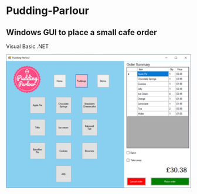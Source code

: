 # Pudding-Parlour
## Windows GUI to place a small cafe order
Visual Basic .NET

![Alt-Text](Pudding-Parlour/Resources/GUI-PP-screenshot.PNG)
